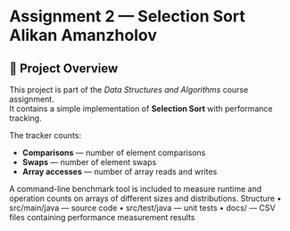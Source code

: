 # Assignment 2 — Selection Sort  Alikan Amanzholov

## 📌 Project Overview
This project is part of the *Data Structures and Algorithms* course assignment.  
It contains a simple implementation of **Selection Sort** with performance tracking.

The tracker counts:
- **Comparisons** — number of element comparisons
- **Swaps** — number of element swaps
- **Array accesses** — number of array reads and writes


A command-line benchmark tool is included to measure runtime and operation counts on arrays of different sizes and distributions.
Structure
	•	src/main/java — source code
	•	src/test/java — unit tests
	•	docs/ — CSV files containing performance measurement results
